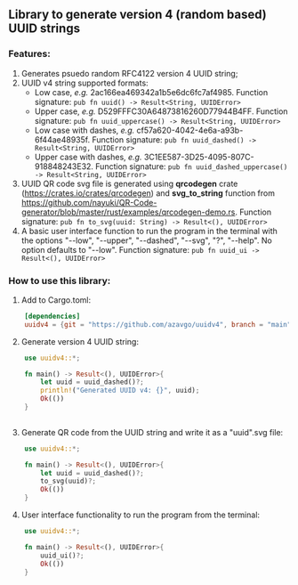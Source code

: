 ## Library to generate version 4 (random based) UUID strings 

### Features: 
1. Generates psuedo random RFC4122 version 4 UUID string;  
1. UUID v4 string supported formats: 
    * Low case, *e.g.* 2ac166ea469342a1b5e6dc6fc7af4985. Function signature: `pub fn uuid() -> Result<String, UUIDError>`
    * Upper case, *e.g.* D529FFFC30A64873816260D77944B4FF. Function signature: `pub fn uuid_uppercase() -> Result<String, UUIDError>`
    * Low case with dashes, *e.g.* cf57a620-4042-4e6a-a93b-6f44ae48935f. Function signature: `pub fn uuid_dashed() -> Result<String, UUIDError>`
    * Upper case with dashes, *e.g.* 3C1EE587-3D25-4095-807C-918848243E32. Function signature: `pub fn uuid_dashed_uppercase() -> Result<String, UUIDError>`
1. UUID QR code svg file is generated using **qrcodegen** crate (https://crates.io/crates/qrcodegen) and **svg_to_string** function from https://github.com/nayuki/QR-Code-generator/blob/master/rust/examples/qrcodegen-demo.rs. Function signature: `pub fn to_svg(uuid: String) -> Result<(), UUIDError>`
1. A basic user interface function to run the program in the terminal with the options "--low", "--upper", "--dashed", "--svg", "?", "--help". No option defaults to "--low". Function signature: `pub fn uuid_ui -> Result<(), UUIDError>`

### How to use this library: 
1. Add to Cargo.toml: 
```Toml
    [dependencies]
    uuidv4 = {git = "https://github.com/azavgo/uuidv4", branch = "main"}
```
2. Generate version 4 UUID string:  
```Rust
    use uuidv4::*;

    fn main() -> Result<(), UUIDError>{
        let uuid = uuid_dashed()?;
        println!("Generated UUID v4: {}", uuid); 
        Ok(())
    }
  
```
3. Generate QR code from the UUID string and write it as a "uuid".svg file: 
```Rust
    use uuidv4::*;

    fn main() -> Result<(), UUIDError>{
        let uuid = uuid_dashed()?;
        to_svg(uuid)?;
        Ok(())
    } 
``` 
4. User interface functionality to run the program from the terminal: 
```Rust
    use uuidv4::*;

    fn main() -> Result<(), UUIDError>{
        uuid_ui()?;
        Ok(())
    } 
``` 